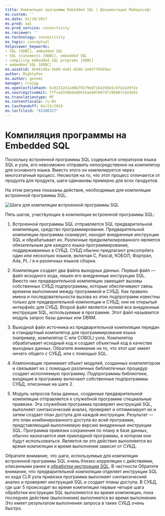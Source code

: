 ```yaml
---
title: Компиляция программы Embedded SQL | Документация Майкрософт
ms.custom: ''
ms.date: 01/19/2017
ms.prod: sql
ms.prod_service: connectivity
ms.reviewer: ''
ms.technology: connectivity
ms.topic: conceptual
helpviewer_keywords:
- SQL [ODBC], embedded SQL
- SQL statements [ODBC], embedded SQL
- compiling embedded SQL programs [ODBC]
- embedded SQL [ODBC]
ms.assetid: 9e94146a-5b80-4a01-b586-1e03ff05b9ac
author: MightyPen
ms.author: genemi
manager: craigg
ms.openlocfilehash: bc8133241ad0b76579e87164350a5c6fe2a39f2e
ms.sourcegitcommit: f7fced330b64d6616aeb8766747295807c92dd41
ms.translationtype: MT
ms.contentlocale: ru-RU
ms.lasthandoff: 04/23/2019
ms.locfileid: "63186327"
---
```

# <a name="compiling-an-embedded-sql-program"></a>Компиляция программы на Embedded SQL
Поскольку встроенной программы SQL содержатся операторов языка SQL и узла, его невозможно отправить непосредственно на компилятор для основного языка. Вместо этого он компилируется через многоэтапный процесс. Несмотря на то, что этот процесс отличается от продукта для продукта, шаги одинаковы примерно для всех продуктов.  
  
 На этом рисунке показаны действия, необходимые для компиляции встроенной программы SQL.  
  
 ![Шаги для компиляции встроенной программы SQL](../../odbc/reference/media/pr02.gif "pr02")  
  
 Пять шагов, участвующих в компиляции встроенной программы SQL:  
  
1.  Встроенной программы SQL отправляется SQL предварительной компиляции, средство программирования. Предварительной компиляции программа сканирует, находит внедренные инструкции SQL и обрабатывает их. Различные предкомпилированного является обязательным для каждого языка программирования, поддерживаемых в СУБД. СУБД обычно предлагают precompilers один или несколько языков, включая C, Pascal, КОБОЛ, Фортран, Ada, PL / я и различных языков сборки.  
  
2.  Компиляции создает два файла выходных данных. Первый файл — файл исходного кода, лишен его внедренные инструкции SQL. Вместо них предварительной компиляции замещает вызовы собственных СУБД подпрограммы, которые обеспечивают связь времени выполнения между программой и СУБД. Как правило имена и последовательности вызова из этих подпрограмм известны только для предварительной компиляции и СУБД; они не открытый интерфейс для СУБД. Второй файл является копией все внедренные инструкции SQL, используемые в программе. Этот файл называется модуль запрос базы данных или DBRM.  
  
3.  Выходной файл источника из предварительной компиляции передан в стандартный компилятор для программирования языка (например, компилятор C или COBOL) узла. Компилятор обрабатывает исходный код и создает объектный код в качестве выходных данных. Обратите внимание на то, что этот шаг имеет ничего общего с СУБД, или с помощью SQL.  
  
4.  Компоновщик принимает объект модулей, созданных компилятором и связывает их с помощью различных библиотечных процедур создает исполняемую программу. Подпрограммы библиотеки, входящие в программу включают собственные подпрограммы СУБД, описанные на шаге 2.  
  
5.  Модуль запросов базы данных, созданные предварительной компиляции отправляется к служебной программе специальные привязки. Эта служебная программа проверяет инструкций SQL, выполняет синтаксический анализ, проверяет и оптимизирует их и затем создает план доступа для каждой инструкции. Результат — это план комбинированного доступа во всей программе, представляющий выполняемую версию внедренные инструкции SQL. Программа привязки сохранения по плану в базе данных, обычно назначается имя прикладной программы, в котором они будут использоваться. Является ли это действие выполняется во время компиляции и время выполнения зависит от СУБД.  
  
 Обратите внимание, что шаги, используемые для компиляции встроенной программы SQL очень близко корреляции с действиями, описанными ранее в [обработки инструкции SQL](../../odbc/reference/processing-a-sql-statement.md). В частности Обратите внимание, что предварительной компиляции отделяет инструкции SQL из кода CLR узла привязки программа выполняет синтаксический анализ и проверяет инструкций SQL и создает планы доступа. В СУБД, где шаг 5 происходит во время компиляции первые четыре шага обработки инструкции SQL выполняются во время компиляции, пока последнее действие (выполнение) выполняется во время выполнения. Это имеет результатом выполнения запроса в таких СУБД очень быстро.
